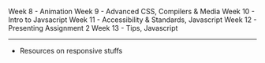 Week 8 - Animation
Week 9 - Advanced CSS, Compilers & Media
Week 10 - Intro to Javsacript
Week 11 - Accessibility & Standards, Javascript
Week 12 - Presenting Assignment 2
Week 13 - Tips, Javascript

---

- Resources on responsive stuffs